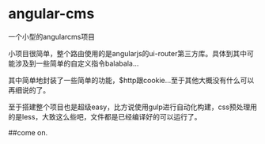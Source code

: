 ﻿# angular-cms
一个小型的angularcms项目

<p>小项目很简单，整个路由使用的是angularjs的ui-router第三方库。具体到其中可能涉及到一些简单的自定义指令balabala...</p>
<p>其中简单地封装了一些简单的功能，$http跟cookie...至于其他大概没有什么可以再细说的了。</p>
<p>至于搭建整个项目也是超级easy，比方说使用gulp进行自动化构建，css预处理用的是less，大致这么些吧，文件都是已经编译好的可以运行了。</p>
##come on.
